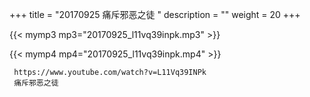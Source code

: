+++
title = "20170925  痛斥邪恶之徒 "
description = ""
weight = 20
+++

{{< mymp3 mp3="20170925_l11vq39inpk.mp3" >}}

{{< mymp4 mp4="20170925_l11vq39inpk.mp4" >}}

     
     https://www.youtube.com/watch?v=L11Vq39INPk 
     痛斥邪恶之徒 
